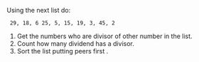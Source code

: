 Using the next list do:

     29, 18, 6 25, 5, 15, 19, 3, 45, 2


1. Get the numbers who are divisor of other number in the list.
2. Count how many  dividend has a divisor.
3. Sort the list putting peers first .
